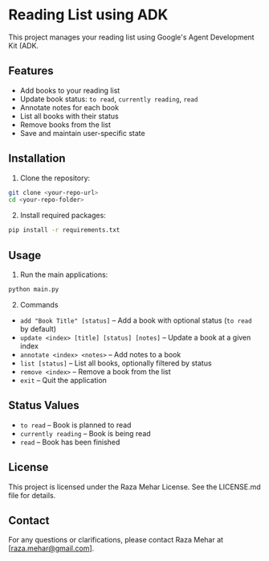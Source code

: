# Reading List using ADK

This project manages your reading list using Google's Agent Development Kit (ADK.  

## Features

- Add books to your reading list  
- Update book status: `to read`, `currently reading`, `read`  
- Annotate notes for each book  
- List all books with their status  
- Remove books from the list  
- Save and maintain user-specific state  


## Installation

1. Clone the repository:

```bash
git clone <your-repo-url>
cd <your-repo-folder>
```


2. Install required packages:
```bash
pip install -r requirements.txt
```

## Usage
1. Run the main applications:
```bash
python main.py
```

2. Commands
- `add "Book Title" [status]` – Add a book with optional status (`to read` by default)  
- `update <index> [title] [status] [notes]` – Update a book at a given index  
- `annotate <index> <notes>` – Add notes to a book  
- `list [status]` – List all books, optionally filtered by status  
- `remove <index>` – Remove a book from the list  
- `exit` – Quit the application

## Status Values
- `to read` – Book is planned to read  
- `currently reading` – Book is being read  
- `read` – Book has been finished


## License
This project is licensed under the Raza Mehar License. See the LICENSE.md file for details.

## Contact
For any questions or clarifications, please contact Raza Mehar at [raza.mehar@gmail.com].